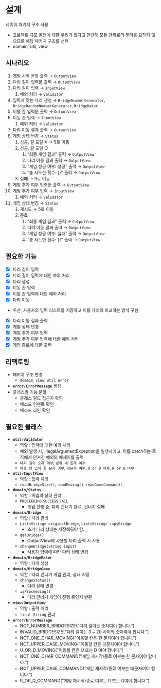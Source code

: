 # 설계
레이어 패키지 구조 사용
- 프로젝트 규모 발전에 대한 우려가 없다고 판단해 모듈 단위로의 분리를 요하지 않으므로 해당 패키지 구조를 선택
- domain, util, view

## 시나리오
1. 게임 시작 문장 출력 → `OutputView`
2. 다리 길이 입력문 출력 → `OutputView`
3. 다리 길이 입력 → `InputView`
    1. 예외 처리 → `Validator`
4. 입력에 맞는 다리 생성 → `BridgeNumberGenerator`, `BridgeRandomNumberGenerator`, `BridgeMaker`
5. 이동 칸 입력문 출력 → `OutputView`
6. 이동 칸 입력 → `InputView`
    1. 예외 처리 → `Validator`
7. 다리 이동 결과 출력 → `OutputView`
8. 게임 상태 변경 → `Status`
    1. 성공, 끝 도달 X → 5로 이동
    2. 성공, 끝 도달 O
        1. “최종 게임 결과” 출력 → `OutputView`
        2. 다리 이동 결과 출력 → `OutputView`
        3. “게임 성공 여부: 성공” 출력 → `OutputView`
        4. “총 시도한 횟수: {}” 출력 → `OutputView`
    3. 실패 → 9로 이동
9. 게임 추가 여부 입력문 출력 → `OutputView`
10. 게임 추가 여부 입력 → `InputView`
    1. 예외 처리 → `Validator`
11. 게임 상태 변경 → `Status`
    1. 재시도 → 5로 이동
    2. 종료
        1. “최종 게임 결과” 출력 → `OutputView`
        2. 다리 이동 결과 출력 → `OutputView`
        3. “게임 성공 여부: 실패” 출력 → `OutputView`
        4. “총 시도한 횟수: {}” 출력 → `OutputView`

## 필요한 기능
- [x]  다리 길이 입력
- [x]  다리 길이 입력에 대한 예외 처리
- [x]  다리 생성
- [x]  이동 칸 입력
- [x]  이동 칸 입력에 대한 예외 처리
- [x]  다리 이동
  - 우선, 사용자의 입력 리스트를 저장하고 이를 다리와 비교하는 방식 구현
- [x]  다리 이동 결과 출력
- [x]  게임 상태 변경
- [x]  게임 추가 여부 입력
- [x]  게임 추가 여부 입력에 대한 예외 처리
- [x]  게임 종료에 대한 출력

## 리팩토링
- 패키지 구조 변경
  - `domain`, `view`, `util`, `error`
- **`error/ErrorMessage`** 생성
- 클래스별 기능 분할
  - 클래스 필드 접근자 확인
  - 메소드 인덴트 확인
  - 메소드 라인 확인

## 필요한 클래스
- **`util/Validator`**
    - 역할 : 입력에 대한 예외 처리
    - 예외 발생 시, IllegalArgumentException을 발생시키고,
      이를 catch하는 로직에서 던져진 예외의 메세지를 출력
    - `다리 길이 숫자 여부`, `범위 내 존재 여부`
    - `이동 칸 입력 한 문자 여부`, `대문자 여부`, `U or D 여부`, `R or Q 여부`
- **`util/InputView`**
    - 역할 : 입력 처리
    - `readBridgeSize()`, `readMoving()`, `readGameCommand()`
- **`domain/Status`**
    - 역할 : 게임의 상태 관리
    - `PROCEEDING` `SUCCESS` `FAIL`
        - 게임 진행 중, 다리 건너기 완료, 건너기 실패
- **`domain/Bridge`**
    - 역할 : 다리 관리
    - `List<String> originalBridge`, `List<String> copyBridge`
        - 초기 다리 상태는 저장해둬야 함.
    - `getBridge()`
        - OutputView에 사용할 다리 출력 시 사용
    - `changeBridge(String input)`
        - 사용자 입력에 따라 다리 상태 변경
- **`domain/BridgeMaker`**
    - 역할 : 다리 생성
- **`domain/BridgeGame`**
    - 역할 : 다리 건너기 게임 관리, 상태 저장
    - `changeStatus()`
      - 다리 상태 변경
    - `isProceeding()`
      - 다리 건너기 게임이 진행 중인지 반환
- **`view/OutputView`**
    - 역할 : 출력 처리
    - `final String` 관리
- **`error/ErrorMessage`**
    - NOT_NUMBER_BRIDGESIZE(”다리 길이는 숫자여야 합니다.”)
    - INVALID_BRIDGESIZE(”다리 길이는 3 ~ 20 사이의 숫자여야 합니다.”)
    - NOT_ONE_CHAR_MOVING(”이동할 칸은 한 문자여야 합니다.”)
    - NOT_UPPER_CASE_MOVING(”이동할 칸은 대문자여야 합니다.”)
    - U_OR_D_MOVING(”이동할 칸은 U 또는 D 여야 합니다.”)
    - NOT_ONE_CHAR_COMMAND(”게임 재시작/종료 여부는 한 문자여야 합니다.”)
    - NOT_UPPER_CASE_COMMAND(”게임 재시작/종료 여부는 대문자여야 합니다.”)
    - R_OR_Q_COMMAND(”게임 재시작/종료 여부는 R 또는 Q여야 합니다.”)